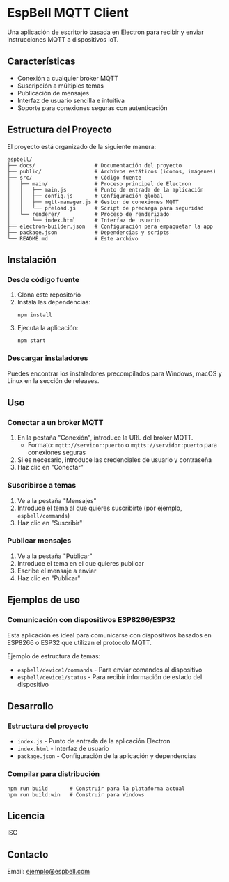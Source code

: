 # EspBell MQTT Client

Una aplicación de escritorio basada en Electron para recibir y enviar instrucciones MQTT a dispositivos IoT.

## Características

- Conexión a cualquier broker MQTT
- Suscripción a múltiples temas
- Publicación de mensajes
- Interfaz de usuario sencilla e intuitiva
- Soporte para conexiones seguras con autenticación

## Estructura del Proyecto

El proyecto está organizado de la siguiente manera:

```
espbell/
├── docs/                   # Documentación del proyecto
├── public/                 # Archivos estáticos (iconos, imágenes)
├── src/                    # Código fuente
│   ├── main/               # Proceso principal de Electron
│   │   ├── main.js         # Punto de entrada de la aplicación
│   │   ├── config.js       # Configuración global
│   │   ├── mqtt-manager.js # Gestor de conexiones MQTT
│   │   └── preload.js      # Script de precarga para seguridad
│   └── renderer/           # Proceso de renderizado
│       └── index.html      # Interfaz de usuario
├── electron-builder.json   # Configuración para empaquetar la app
├── package.json            # Dependencias y scripts
└── README.md               # Este archivo
```

## Instalación

### Desde código fuente

1. Clona este repositorio
2. Instala las dependencias:
   ```
   npm install
   ```
3. Ejecuta la aplicación:
   ```
   npm start
   ```

### Descargar instaladores

Puedes encontrar los instaladores precompilados para Windows, macOS y Linux en la sección de releases.

## Uso

### Conectar a un broker MQTT

1. En la pestaña "Conexión", introduce la URL del broker MQTT.
   - Formato: `mqtt://servidor:puerto` o `mqtts://servidor:puerto` para conexiones seguras
2. Si es necesario, introduce las credenciales de usuario y contraseña
3. Haz clic en "Conectar"

### Suscribirse a temas

1. Ve a la pestaña "Mensajes"
2. Introduce el tema al que quieres suscribirte (por ejemplo, `espbell/commands`)
3. Haz clic en "Suscribir"

### Publicar mensajes

1. Ve a la pestaña "Publicar"
2. Introduce el tema en el que quieres publicar
3. Escribe el mensaje a enviar
4. Haz clic en "Publicar"

## Ejemplos de uso

### Comunicación con dispositivos ESP8266/ESP32

Esta aplicación es ideal para comunicarse con dispositivos basados en ESP8266 o ESP32 que utilizan el protocolo MQTT.

Ejemplo de estructura de temas:
- `espbell/device1/commands` - Para enviar comandos al dispositivo
- `espbell/device1/status` - Para recibir información de estado del dispositivo

## Desarrollo

### Estructura del proyecto

- `index.js` - Punto de entrada de la aplicación Electron
- `index.html` - Interfaz de usuario
- `package.json` - Configuración de la aplicación y dependencias

### Compilar para distribución

```
npm run build       # Construir para la plataforma actual
npm run build:win   # Construir para Windows
```

## Licencia

ISC

## Contacto

Email: ejemplo@espbell.com
